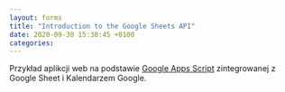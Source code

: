 ```yaml
---
layout: forms
title: "Introduction to the Google Sheets API"
date: 2020-09-30 15:30:45 +0100 
categories:
---
```


Przykład aplikcji web na podstawie [Google Apps Script](https://developers.google.com/apps-script/) zintegrowanej z Google Sheet i Kalendarzem Google.

